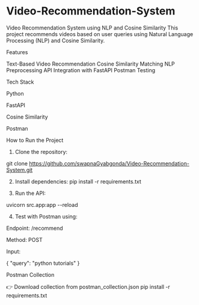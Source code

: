 # Video-Recommendation-System
Video Recommendation System using NLP and Cosine Similarity
This project recommends videos based on user queries using Natural Language Processing (NLP) and Cosine Similarity.

Features

Text-Based Video Recommendation
Cosine Similarity Matching
NLP Preprocessing
API Integration with FastAPI
Postman Testing

Tech Stack

Python

FastAPI

Cosine Similarity

Postman

How to Run the Project

1. Clone the repository:

git clone https://github.com/swapnaGyabgonda/Video-Recommendation-System.git


2. Install dependencies:
pip install -r requirements.txt


3. Run the API:

uvicorn src.app:app --reload


4. Test with Postman using:

Endpoint: /recommend

Method: POST

Input:


{
  "query": "python tutorials"
}

Postman Collection

👉 Download collection from postman_collection.json
pip install -r requirements.txt
